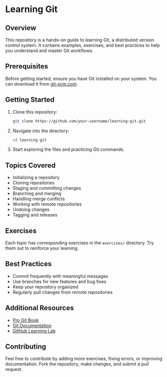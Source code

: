 # Learning Git

## Overview
This repository is a hands-on guide to learning Git, a distributed version control system. It contains examples, exercises, and best practices to help you understand and master Git workflows.

## Prerequisites
Before getting started, ensure you have Git installed on your system. You can download it from [git-scm.com](https://git-scm.com/).

## Getting Started
1. Clone this repository:
   ```bash
   git clone https://github.com/your-username/learning-git.git
   ```
2. Navigate into the directory:
   ```bash
   cd learning-git
   ```
3. Start exploring the files and practicing Git commands.

## Topics Covered
- Initializing a repository
- Cloning repositories
- Staging and committing changes
- Branching and merging
- Handling merge conflicts
- Working with remote repositories
- Undoing changes
- Tagging and releases

## Exercises
Each topic has corresponding exercises in the `exercises/` directory. Try them out to reinforce your learning.

## Best Practices
- Commit frequently with meaningful messages
- Use branches for new features and bug fixes
- Keep your repository organized
- Regularly pull changes from remote repositories

## Additional Resources
- [Pro Git Book](https://git-scm.com/book/en/v2)
- [Git Documentation](https://git-scm.com/doc)
- [GitHub Learning Lab](https://lab.github.com/)

## Contributing
Feel free to contribute by adding more exercises, fixing errors, or improving documentation. Fork the repository, make changes, and submit a pull request.

